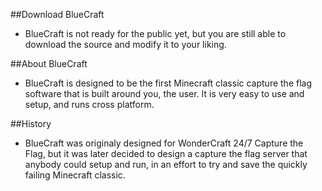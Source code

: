 ##Download BlueCraft
* BlueCraft is not ready for the public yet, but you are still able to download the source and modify it to your liking.

##About BlueCraft
* BlueCraft is designed to be the first Minecraft classic capture the flag software that is built around you, the user. It is very easy to use and setup, and runs cross platform.

##History
* BlueCraft was originaly designed for WonderCraft 24/7 Capture the Flag, but it was later decided to design a capture the flag server that anybody could setup and run, in an effort to try and save the quickly failing Minecraft classic.

